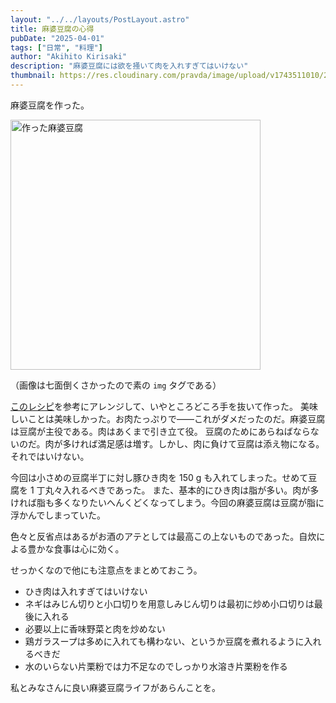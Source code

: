 ```yaml
---
layout: "../../layouts/PostLayout.astro"
title: 麻婆豆腐の心得
pubDate: "2025-04-01"
tags: ["日常", "料理"]
author: "Akihito Kirisaki"
description: "麻婆豆腐には欲を掻いて肉を入れすぎてはいけない"
thumbnail: https://res.cloudinary.com/pravda/image/upload/v1743511010/20250401-mabo.jpg
---
```


麻婆豆腐を作った。

<img src="https://res.cloudinary.com/pravda/image/upload/v1743511010/20250401-mabo.jpg" alt="作った麻婆豆腐" width="400" />

（画像は七面倒くさかったので素の `img` タグである）

[このレシピ](https://mi-journey.jp/foodie/24954/)を参考にアレンジして、いやところどころ手を抜いて作った。
美味しいことは美味しかった。お肉たっぷりで――これがダメだったのだ。麻婆豆腐は豆腐が主役である。肉はあくまで引き立て役。
豆腐のためにあらねばならないのだ。肉が多ければ満足感は増す。しかし、肉に負けて豆腐は添え物になる。それではいけない。

今回は小さめの豆腐半丁に対し豚ひき肉を 150 g も入れてしまった。せめて豆腐を 1 丁丸々入れるべきであった。
また、基本的にひき肉は脂が多い。肉が多ければ脂も多くなりたいへんくどくなってしまう。今回の麻婆豆腐は豆腐が脂に浮かんでしまっていた。

色々と反省点はあるがお酒のアテとしては最高この上ないものであった。自炊による豊かな食事は心に効く。

せっかくなので他にも注意点をまとめておこう。

- ひき肉は入れすぎてはいけない
- ネギはみじん切りと小口切りを用意しみじん切りは最初に炒め小口切りは最後に入れる
- 必要以上に香味野菜と肉を炒めない
- 鶏ガラスープは多めに入れても構わない、というか豆腐を煮れるように入れるべきだ
- 水のいらない片栗粉では力不足なのでしっかり水溶き片栗粉を作る

私とみなさんに良い麻婆豆腐ライフがあらんことを。